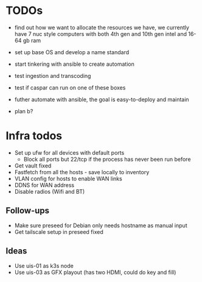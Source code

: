 # TODOs
* find out how we want to allocate the resources we have, we currently have 7 nuc style computers with both 4th gen and 10th gen intel and 16-64 gb ram
* set up base OS and develop a name standard
* start tinkering with ansible to create automation
* test ingestion and transcoding
* test if caspar can run on one of these boxes
* futher automate with ansible, the goal is easy-to-deploy and maintain

* plan b?

# Infra todos
* Set up ufw for all devices with default ports
    - Block all ports but 22/tcp if the process has never been run before
* Get vault fixed
* Fastfetch from all the hosts - save locally to inventory
* VLAN config for hosts to enable WAN links
* DDNS for WAN address
* Disable radios (Wifi and BT)

## Follow-ups

* Make sure preseed for Debian only needs hostname as manual input
* Get tailscale setup in preseed fixed

## Ideas

* Use uis-01 as k3s node
* Use uis-03 as GFX playout (has two HDMI, could do key and fill)
